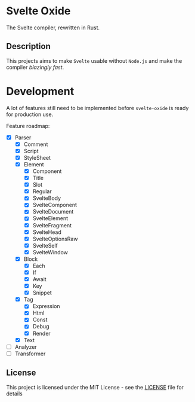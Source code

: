 # Svelte Oxide

The Svelte compiler, rewritten in Rust.

## Description

This projects aims to make `Svelte` usable without `Node.js` and make the compiler _blazingly fast_.

# Development

A lot of features still need to be implemented before `svelte-oxide` is ready for production use.

Feature roadmap:

- [x] Parser
  - [x] Comment
  - [x] Script
  - [x] StyleSheet
  - [x] Element
    - [x] Component
    - [x] Title
    - [x] Slot
    - [x] Regular
    - [x] SvelteBody
    - [x] SvelteComponent
    - [x] SvelteDocument
    - [x] SvelteElement
    - [x] SvelteFragment
    - [x] SvelteHead
    - [x] SvelteOptionsRaw
    - [x] SvelteSelf
    - [x] SvelteWindow
  - [x] Block
    - [x] Each
    - [x] If
    - [x] Await
    - [x] Key
    - [x] Snippet
  - [x] Tag
    - [x] Expression
    - [x] Html
    - [x] Const
    - [x] Debug
    - [x] Render
  - [x] Text
- [ ] Analyzer
- [ ] Transformer

## License

This project is licensed under the MIT License - see the [LICENSE](LICENSE) file for details
